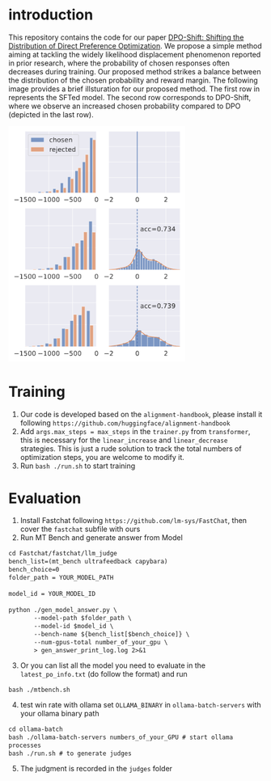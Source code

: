 # introduction

This repository contains the code for our paper [DPO-Shift: Shifting the Distribution of Direct Preference Optimization](https://arxiv.org/abs/2502.07599). We propose a simple method aiming at tackling the widely likelihood displacement phenomenon reported in prior research, where  the probability of chosen responses often decreases during training. Our proposed method strikes a balance between the distribution of the chosen probability and reward margin. The following image provides a brief illsturation for our proposed method. The first row in  represents the SFTed model. The second row corresponds to DPO-Shift, where we observe an increased chosen probability compared to DPO (depicted in the last row). 

<img src="./teaser.png" width="350px"></img>

# Training

1. Our code is developed based on the `alignment-handbook`, please install it following `https://github.com/huggingface/alignment-handbook`
2. Add `args.max_steps = max_steps` in the `trainer.py` from `transformer`, this is necessary for the `linear_increase` and `linear_decrease` strategies. This is just a rude solution to track the total numbers of optimization steps, you are welcome to modify it.
3. Run `bash ./run.sh` to start training

# Evaluation

1. Install Fastchat following `https://github.com/lm-sys/FastChat`, then cover the `fastchat` subfile with ours
2. Run MT Bench and generate answer from Model 
 ```Shell
cd Fastchat/fastchat/llm_judge
bench_list=(mt_bench ultrafeedback capybara)
bench_choice=0
folder_path = YOUR_MODEL_PATH

model_id = YOUR_MODEL_ID

python ./gen_model_answer.py \
        --model-path $folder_path \
        --model-id $model_id \
        --bench-name ${bench_list[$bench_choice]} \
        --num-gpus-total number_of_your_gpu \
        > gen_answer_print_log.log 2>&1

```
3. Or you can list all the model you need to evaluate in the `latest_po_info.txt` (do follow the format) and run
 ```Shell
bash ./mtbench.sh
```
4. test win rate with ollama
set `OLLAMA_BINARY` in `ollama-batch-servers` with your ollama binary path
 ```Shell
 cd ollama-batch
 bash ./ollama-batch-servers numbers_of_your_GPU # start ollama processes
 bash ./run.sh # to generate judges
```
5. The judgment is recorded in the `judges` folder
